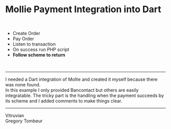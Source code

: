 <h1>Mollie Payment Integration into Dart</h1><br>
<ul><li>Create Order</li>
<li>Pay Order</li>
<li>Listen to transaction</li>
<li>On success run PHP script</li>
<li><b>Follow scheme to return</b></li></ul>
<br><hr>
I needed a Dart integration of Mollie and created it myself because there was none found.<br>
In this example I only provided Bancontact but others are easily integratable.
The tricky part is the handling when the payment succeeds by its scheme and I added comments to make things clear.
<br><hr>
Vitruvian<br>
Gregory Tombeur



